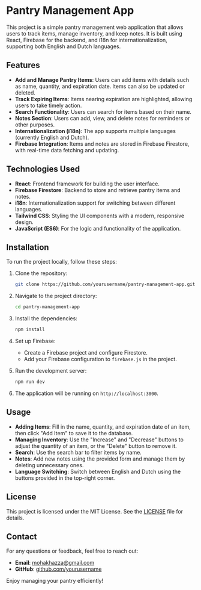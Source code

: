 # Pantry Management App

This project is a simple pantry management web application that allows users to track items, manage inventory, and keep notes. It is built using React, Firebase for the backend, and i18n for internationalization, supporting both English and Dutch languages.

## Features

- **Add and Manage Pantry Items**: Users can add items with details such as name, quantity, and expiration date. Items can also be updated or deleted.
- **Track Expiring Items**: Items nearing expiration are highlighted, allowing users to take timely action.
- **Search Functionality**: Users can search for items based on their name.
- **Notes Section**: Users can add, view, and delete notes for reminders or other purposes.
- **Internationalization (i18n)**: The app supports multiple languages (currently English and Dutch).
- **Firebase Integration**: Items and notes are stored in Firebase Firestore, with real-time data fetching and updating.

## Technologies Used

- **React**: Frontend framework for building the user interface.
- **Firebase Firestore**: Backend to store and retrieve pantry items and notes.
- **i18n**: Internationalization support for switching between different languages.
- **Tailwind CSS**: Styling the UI components with a modern, responsive design.
- **JavaScript (ES6)**: For the logic and functionality of the application.

## Installation

To run the project locally, follow these steps:

1. Clone the repository:

   ```bash
   git clone https://github.com/yourusername/pantry-management-app.git
   ```

2. Navigate to the project directory:

   ```bash
   cd pantry-management-app
   ```

3. Install the dependencies:

   ```bash
   npm install
   ```

4. Set up Firebase:

   - Create a Firebase project and configure Firestore.
   - Add your Firebase configuration to `firebase.js` in the project.

5. Run the development server:

   ```bash
   npm run dev
   ```

6. The application will be running on `http://localhost:3000`.

## Usage

- **Adding Items**: Fill in the name, quantity, and expiration date of an item, then click "Add Item" to save it to the database.
- **Managing Inventory**: Use the "Increase" and "Decrease" buttons to adjust the quantity of an item, or the "Delete" button to remove it.
- **Search**: Use the search bar to filter items by name.
- **Notes**: Add new notes using the provided form and manage them by deleting unnecessary ones.
- **Language Switching**: Switch between English and Dutch using the buttons provided in the top-right corner.

## License

This project is licensed under the MIT License. See the [LICENSE](LICENSE) file for details.

## Contact

For any questions or feedback, feel free to reach out:

- **Email**: [mohakhazza@gmail.com](mailto:mohakhazza@gmail.com)
- **GitHub**: [github.com/yourusername](https://github.com/yourusername)

Enjoy managing your pantry efficiently!
